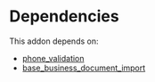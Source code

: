 # Dependencies

This addon depends on:

- [phone_validation](https://github.com/bringout/oca-ocb-core/tree/5d1ce43101a4d83b4ac660942e4a7a462823262f/odoo-bringout-oca-ocb-phone_validation)
- [base_business_document_import](https://github.com/bringout/oca-edi)
